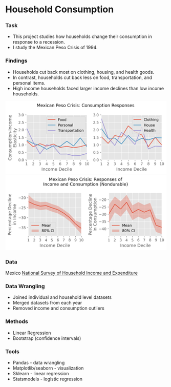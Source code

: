 # Household Consumption
### Task
- This project studies how households change their consumption in response to a recession. 
- I study the Mexican Peso Crisis of 1994.

### Findings
- Households cut back most on clothing, housing, and health goods.
- In contrast, households cut back less on food, transportation, and personal items. 
- High income households faced larger income declines than low income households.

![pic](./fig/mpc_elasticity_separate.png)
![pic](./fig/mpc_percentchange_nondurable.png)

### Data
Mexico [National Survey of Household Income and Expenditure](https://en.www.inegi.org.mx/programas/enigh/tradicional/1994/)

### Data Wrangling
- Joined individual and household level datasets
- Merged datasets from each year
- Removed income and consumption outliers

### Methods
- Linear Regression
- Bootstrap (confidence intervals)

### Tools
- Pandas - data wrangling
- Matplotlib/seaborn - visualization
- Sklearn - linear regression
- Statsmodels - logistic regression
